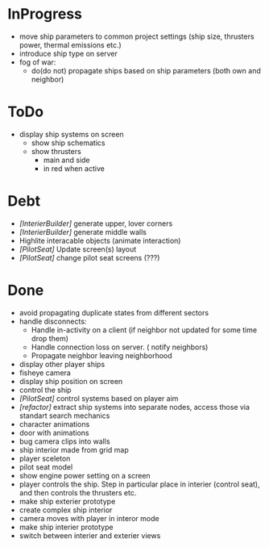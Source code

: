 # InProgress 

- move ship parameters to common project settings (ship size, thrusters power, thermal emissions etc.)
- introduce ship type on server
- fog of war:
	- do(do not) propagate ships based on ship parameters (both own and neighbor)

# ToDo
- display ship systems on screen
    - show ship schematics
    - show thrusters 
        - main and side
        - in red when active

# Debt
- *[InterierBuilder]* generate upper, lover corners
- *[InterierBuilder]* generate middle walls
- Highlite interacable objects (animate interaction)
- *[PilotSeat]* Update screen(s) layout
- *[PilotSeat]* change pilot seat screens (???)

# Done
- avoid propagating duplicate states from different sectors
- handle disconnects:
	- Handle in-activity on a client (if neighbor not updated for some time drop them)
	- Handle connection loss on server. ( notify neighbors)
	- Propagate neighbor leaving neighborhood
- display other player ships
- fisheye camera
- display ship position on screen
- control the ship
- *[PilotSeat]* control systems based on player aim
- *[refactor]* extract ship systems into separate nodes, access those via standart search mechanics
- character animations
- door with animations
- bug camera clips into walls
- ship interior made from grid map
- player sceleton
- pilot seat model
- show engine power setting on a screen
- player controls the ship. Step in particular place in interier (control seat), and then controls the thrusters etc.
- make ship exterier prototype
- create complex ship interior
- camera moves with player in interor mode
- make ship interier prototype
- switch between interier and exterier views
